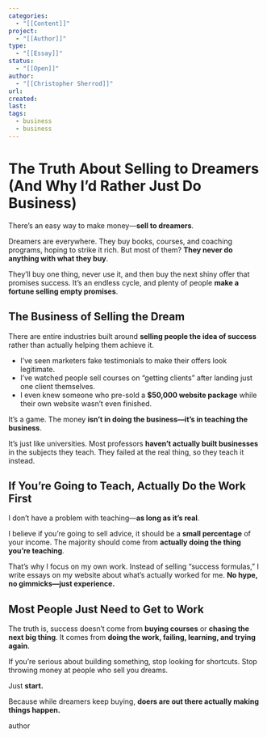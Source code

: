 ```yaml
---
categories:
  - "[[Content]]"
project:
  - "[[Author]]"
type:
  - "[[Essay]]"
status:
  - "[[Open]]"
author:
  - "[[Christopher Sherrod]]"
url: 
created:
last:
tags:
  - business
  - business
---
```

# **The Truth About Selling to Dreamers (And Why I’d Rather Just Do Business)**  

There’s an easy way to make money—**sell to dreamers**.  

Dreamers are everywhere. They buy books, courses, and coaching programs, hoping to strike it rich. But most of them? **They never do anything with what they buy**.  

They’ll buy one thing, never use it, and then buy the next shiny offer that promises success. It’s an endless cycle, and plenty of people **make a fortune selling empty promises**.  

## **The Business of Selling the Dream**  

There are entire industries built around **selling people the idea of success** rather than actually helping them achieve it.  

- I’ve seen marketers fake testimonials to make their offers look legitimate.  
- I’ve watched people sell courses on “getting clients” after landing just one client themselves.  
- I even knew someone who pre-sold a **$50,000 website package** while their own website wasn’t even finished.  

It’s a game. The money **isn’t in doing the business—it’s in teaching the business**.  

It’s just like universities. Most professors **haven’t actually built businesses** in the subjects they teach. They failed at the real thing, so they teach it instead.  

## **If You’re Going to Teach, Actually Do the Work First**  

I don’t have a problem with teaching—**as long as it’s real**.  

I believe if you’re going to sell advice, it should be a **small percentage** of your income. The majority should come from **actually doing the thing you’re teaching**.  

That’s why I focus on my own work. Instead of selling “success formulas,” I write essays on my website about what’s actually worked for me. **No hype, no gimmicks—just experience.**  

## **Most People Just Need to Get to Work**  

The truth is, success doesn’t come from **buying courses** or **chasing the next big thing**. It comes from **doing the work, failing, learning, and trying again**.  

If you’re serious about building something, stop looking for shortcuts. Stop throwing money at people who sell you dreams.  

Just **start.**  

Because while dreamers keep buying, **doers are out there actually making things happen.**

author
